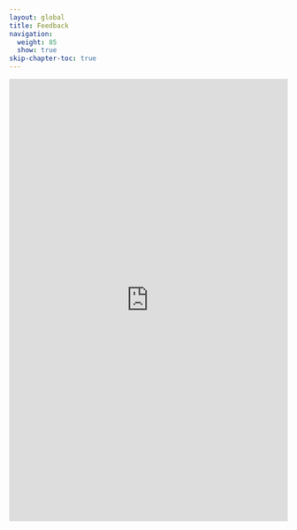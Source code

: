 ```yaml
---
layout: global
title: Feedback
navigation:
  weight: 85
  show: true
skip-chapter-toc: true
---
```



<iframe
src="https://docs.google.com/forms/d/1a5Z7thrZqtPT6dtyja25jVa24ynOTPGWcVgYzWKoJ-I/viewform?embedded=true"
width="100%" height="800" frameborder="0" marginheight="0"
marginwidth="0">Loading...</iframe>
